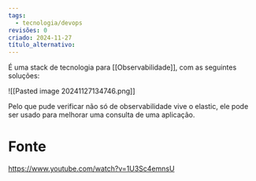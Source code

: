 ```yaml
---
tags:
  - tecnologia/devops
revisões: 0
criado: 2024-11-27
título_alternativo:
---
```

É uma stack de tecnologia para [[Observabilidade]], com as seguintes soluções:

![[Pasted image 20241127134746.png]]

Pelo que pude verificar não só de observabilidade vive o elastic, ele pode ser usado para melhorar uma consulta de uma aplicação. 

# Fonte
https://www.youtube.com/watch?v=1U3Sc4emnsU
